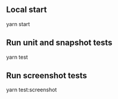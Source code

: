 ## Local start
yarn start

## Run unit and snapshot tests
yarn test

## Run screenshot tests
yarn test:screenshot


